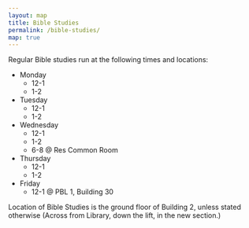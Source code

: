 ```yaml
---
layout: map
title: Bible Studies
permalink: /bible-studies/
map: true
---
```


Regular Bible studies run at the following times and locations:

- Monday
    - 12-1
    - 1-2
- Tuesday
    - 12-1
    - 1-2
- Wednesday
    - 12-1
    - 1-2
    - 6-8 @ Res Common Room
- Thursday
    - 12-1
    - 1-2
- Friday
    - 12-1 @ PBL 1, Building 30

Location of Bible Studies is the ground floor of Building 2, unless stated otherwise
(Across from Library, down the lift, in the new section.)

